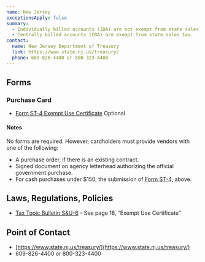 ```yaml
---
name: New Jersey
exceptionsApply: false
summary:
  - Individually billed accounts (IBA) are not exempt from state sales tax.
  - Centrally billed accounts (CBA) are exempt from state sales tax.
contact:
  name: New Jersey Department of Treasury
  link: https://www.state.nj.us/treasury/
  phone: 609-826-4400 or 800-323-4400
---
```


## Forms

### Purchase Card

* [Form ST-4 Exempt Use Certificate](https://www.state.nj.us/treasury/taxation/pdf/other_forms/sales/st4.pdf) <span class="usa-tag">Optional</span>

#### Notes

No forms are required. However, cardholders must provide vendors with one of the following:
* A purchase order, if there is an existing contract.
* Signed document on agency letterhead authorizing the official government purchase.
* For cash purchases under $150, the submission of [Form ST-4](https://www.nj.gov/treasury/taxation/prntsale.shtml), above.

## Laws, Regulations, Policies

* [Tax Topic Bulletin S&U-6](https://www.state.nj.us/treasury/taxation/pdf/pubs/sales/su6.pdf) - See page 18, “Exempt Use Certificate”

## Point of Contact
- [https://www.state.nj.us/treasury/](https://www.state.nj.us/treasury/)
- 609-826-4400 or 800-323-4400